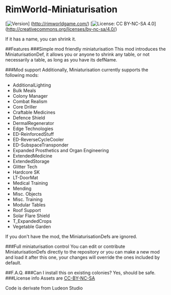 # RimWorld-Miniaturisation

[![Version](https://img.shields.io/badge/Rimworld-A15-green.svg)]
(http://rimworldgame.com/)
[![License: CC BY-NC-SA 4.0](https://img.shields.io/badge/License-CC%20BY--NC--SA%204.0-blue.svg)]
(http://creativecommons.org/licenses/by-nc-sa/4.0/)

If it has a name, you can shrink it.

##Features
###Simple mod friendly miniaturisation
This mod introduces the MiniaturisationDef, it allows you or anyone to shrink any table, or not necessarily a table, as long as you have its defName.

###Mod support
Additionally, Miniaturisation currently supports the following mods:

- AdditionalLighting
- Bulk Meals
- Colony Manager
- Combat Realism
- Core Driller
- Craftable Medicines
- Defence Shield
- DermalRegenerator
- Edge Technologies
- ED-ReinforcedStuff
- ED-ReverseCycleCooler
- ED-SubspaceTransponder
- Expanded Prosthetics and Organ Engineering
- ExtendedMedicine
- ExtendedStorage
- Glitter Tech
- Hardcore SK
- LT-DoorMat
- Medical Training
- Mending
- Misc. Objects
- Misc. Training
- Modular Tables
- Roof Support
- Solar Flare Shield
- T_ExpandedCrops
- Vegetable Garden

If you don't have the mod, the MiniaturisationDefs are ignored.

###Full miniaturisation control
You can edit or contribute MiniaturisationDefs directly to the repository or you can make a new mod and load it after this one, your changes will override the ones included by default.

##F.A.Q.
###Can I install this on existing colonies?
Yes, should be safe.
###License info
Assets are [CC-BY-NC-SA](https://creativecommons.org/licenses/by-nc-sa/4.0/)

Code is derivate from Ludeon Studio

